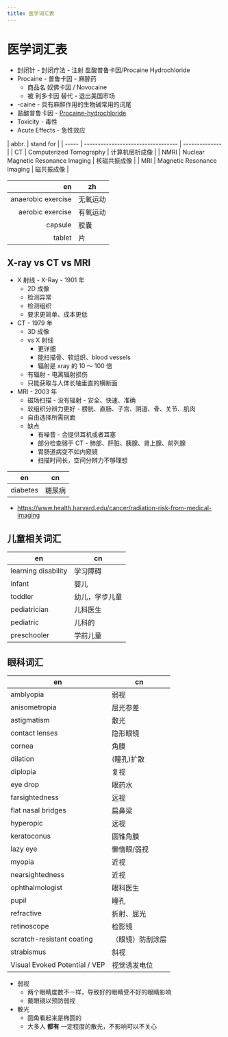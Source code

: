 ```yaml
---
title: 医学词汇表
---
```


# 医学词汇表

- 封闭针 - 封闭疗法 - 注射 盐酸普鲁卡因/Procaine Hydrochloride
- Procaine - 普鲁卡因 - 麻醉药
  - 商品名 奴佛卡因 / Novocaine
  - 被 利多卡因 替代 - 退出美国市场
- -caine - 具有麻醉作用的生物碱常用的词尾
- 盐酸普鲁卡因 - [Procaine-hydrochloride](https://pubchem.ncbi.nlm.nih.gov/compound/Procaine-hydrochloride)
- Toxicity - 毒性
- Acute Effects - 急性效应

| abbr. | stand for                          |
| ----- | ---------------------------------- | -------------- |
| CT    | Computerized Tomography            | 计算机层析成像 |
| NMRI  | Nuclear Magnetic Resonance Imaging | 核磁共振成像   |
| MRI   | Magnetic Resonance Imaging         | 磁共振成像     |

|                 en | zh       |
| -----------------: | -------- |
| anaerobic exercise | 无氧运动 |
|   aerobic exercise | 有氧运动 |
|            capsule | 胶囊     |
|             tablet | 片       |

## X-ray vs CT vs MRI

- X 射线 - X-Ray - 1901 年
  - 2D 成像
  - 检测异常
  - 检测组织
  - 要求更简单、成本更低
- CT - 1979 年
  - 3D 成像
  - vs X 射线
    - 更详细
    - 能扫描骨、软组织、blood vessels
    - 辐射是 xray 的 10 ～ 100 倍
  - 有辐射 - 电离辐射损伤
  - 只能获取与人体长轴垂直的横断面
- MRI - 2003 年
  - 磁场扫描 - 没有辐射 - 安全、快速、准确
  - 软组织分辨力更好 - 膀胱、直肠、子宫、阴道、骨、关节、肌肉
  - 自由选择所需剖面
  - 缺点
    - 有噪音 - 会提供耳机或者耳塞
    - 部分检查弱于 CT - 肺部、肝脏、胰腺、肾上腺、前列腺
    - 胃肠道病变不如内窥镜
    - 扫描时间长，空间分辨力不够理想

| en       | cn     |
| -------- | ------ |
| diabetes | 糖尿病 |

- https://www.health.harvard.edu/cancer/radiation-risk-from-medical-imaging

## 儿童相关词汇

| en                  | cn             |
| ------------------- | -------------- |
| learning disability | 学习障碍       |
| infant              | 婴儿           |
| toddler             | 幼儿，学步儿童 |
| pediatrician        | 儿科医生       |
| pediatric           | 儿科的         |
| preschooler         | 学前儿童       |

## 眼科词汇

| en                            | cn               |
| ----------------------------- | ---------------- |
| amblyopia                     | 弱视             |
| anisometropia                 | 屈光参差         |
| astigmatism                   | 散光             |
| contact lenses                | 隐形眼镜         |
| cornea                        | 角膜             |
| dilation                      | (瞳孔)扩散       |
| diplopia                      | 复视             |
| eye drop                      | 眼药水           |
| farsightedness                | 远视             |
| flat nasal bridges            | 扁鼻梁           |
| hyperopic                     | 远视             |
| keratoconus                   | 圆锥角膜         |
| lazy eye                      | 懒惰眼/弱视      |
| myopia                        | 近视             |
| nearsightedness               | 近视             |
| ophthalmologist               | 眼科医生         |
| pupil                         | 瞳孔             |
| refractive                    | 折射、屈光       |
| retinoscope                   | 检影镜           |
| scratch-resistant coating     | （眼镜）防刮涂层 |
| strabismus                    | 斜视             |
| Visual Evoked Potential / VEP | 视觉诱发电位     |

- 弱视
  - 两个眼睛度数不一样，导致好的眼睛受不好的眼睛影响
  - 戴眼镜以预防弱视
- 散光
  - 圆角看起来是椭圆的
  - 大多人 **都有** 一定程度的散光，不影响可以不关心
